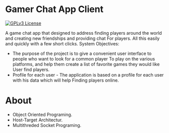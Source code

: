 # Gamer Chat App Client

[![GPLv3 License](https://img.shields.io/badge/java-13.0.2-blue.svg)](https://opensource.org/licenses/)

A game chat app that designed to address finding players around the world and creating new friendships and providing chat For players. 
All this easily and quickly with a few short clicks. System Objectives:

* The purpose of the project is to give a convenient user interface to people who want to look for a common player To play on the various platforms, and help them create a list of favorite games they would like User find players.
* Profile for each user - The application is based on a profile for each user with his data which will help Finding players online.

# About

* Object Oriented Programing.
* Host-Target Architectur.
* Multithreded Socket Programing.

